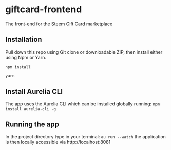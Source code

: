# giftcard-frontend

The front-end for the Steem Gift Card marketplace

## Installation

Pull down this repo using Git clone or downloadable ZIP, then install either using Npm or Yarn.

```
npm install
```

```
yarn
```

## Install Aurelia CLI

The app uses the Aurelia CLI which can be installed globally running: ``npm install aurelia-cli -g``

## Running the app

In the project directory type in your terminal: `au run --watch` the application is then locally accessible via http://localhost:8081
